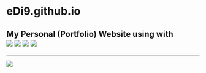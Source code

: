 # eDi9.github.io

<h2> My Personal (Portfolio) Website using with <br />
  
<img src="https://ziadoua.github.io/m3-Markdown-Badges/badges/CSS/css2.svg">
<img src="https://ziadoua.github.io/m3-Markdown-Badges/badges/FontAwesome/fontawesome2.svg">
<img src="PUT THE LINK HERE">
<img src="PUT THE LINK HERE">
</h2>
<hr />

<img src="PUT THE LINK HERE">


